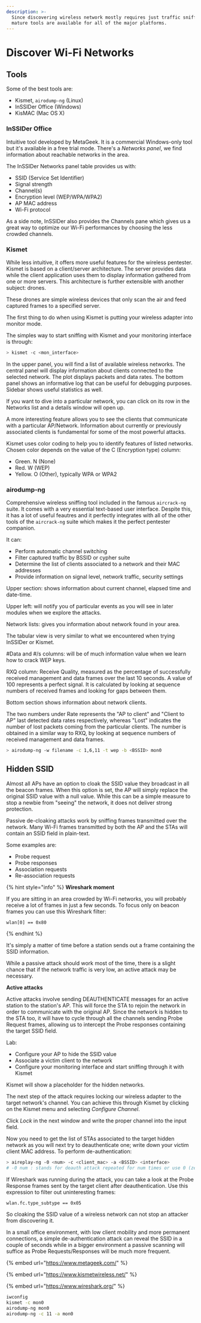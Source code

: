 ```yaml
---
description: >-
  Since discovering wireless network mostly requires just traffic sniffing,
  mature tools are available for all of the major platforms.
---
```


# Discover Wi-Fi Networks

## Tools

&#x20;Some of the best tools are:

* Kismet, `airodump-ng` (Linux)
* InSSIDer Office (Windows)
* KisMAC (Mac OS X)

### **InSSIDer Office**

Intuitive tool developed by MetaGeek. It is a commercial Windows-only tool but it's available in a free trial mode. There's a _Networks panel_, we find information about reachable networks in the area.

The InSSIDer Networks panel table provides us with:

* SSID (Service Set Identifier)
* Signal strength
* Channel(s)
* Encryption level (WEP/WPA/WPA2)
* AP MAC address
* Wi-Fi protocol

As a side note, InSSIDer also provides the Channels pane which gives us a great way to optimize our Wi-Fi performances by choosing the less crowded channels.

### **Kismet**

While less intuitive, it offers more useful features for the wireless pentester. Kismet is based on a client/server architecture. The server provides data while the client application uses them to display information gathered from one or more servers. This architecture is further extensible with another subject: drones.

These drones are simple wireless devices that only scan the air and feed captured frames to a specified server.

The first thing to do when using Kismet is putting your wireless adapter into monitor mode.

The simples way to start sniffing with Kismet and your monitoring interface is through:

```bash
> kismet -c <mon_interface>
```

In the upper panel, you will find a list of available wireless networks. The central panel will display information about clients connected to the selected network. The plot displays packets and data rates. The bottom panel shows an informative log that can be useful for debugging purposes. Sidebar shows useful statistics as well.

If you want to dive into a particular network, you can click on its row in the Networks list and a details window will open up.

A more interesting feature allows you to see the clients that communicate with a particular AP/Network. Information about currently or previously associated clients is fundamental for some of the most powerful attacks.

Kismet uses color coding to help you to identify features of listed networks. Chosen color depends on the value of the C (Encryption type) column:

* Green. N (None)
* Red. W (WEP)
* Yellow. O (Other), typically WPA or WPA2

### **airodump-ng**

Comprehensive wireless sniffing tool included in the famous `aircrack-ng` suite. It comes with a very essential text-based user interface. Despite this, it has a lot of useful feautres and it perfectly integrates with all of the other tools of the `aircrack-ng` suite which makes it the perfect pentester companion.

It can:

* Perform automatic channel switching
* Filter captured traffic by BSSID or cypher suite
* Determine the list of clients associated to a network and their MAC addresses
* Provide information on signal level, network traffic, security settings

Upper section: shows information about current channel, elapsed time and date-time.

Upper left: will notify you of particular events as you will see in later modules when we explore the attacks.&#x20;

Network lists: gives you information about network found in your area.&#x20;

The tabular view is very similar to what we encountered when trying InSSIDer or Kismet.

\#Data and #/s columns: will be of much information value when we learn how to crack WEP keys.

RXQ column: Receive Quality, measured as the percentage of successfully received management and data frames over the last 10 seconds. A value of 100 represents a perfect signal. It is calculated by looking at sequence numbers of received frames and looking for gaps between them.

Bottom section shows information about network clients.

The two numbers under Rate represents the "AP to client" and "Client to AP" last detected data rates respectively, whereas "Lost" indicates the number of lost packets coming from the particular clients. The number is obtained in a similar way to RXQ, by looking at sequence numbers of received management and data frames.

```bash
> airodump-ng -w filename -c 1,6,11 -t wep -b <BSSID> mon0
```

## Hidden SSID

Almost all APs have an option to cloak the SSID value they broadcast in all the beacon frames. When this option is set, the AP will simply replace the original SSID value with a null value. While this can be a simple measure to stop a newbie from "seeing" the network, it does not deliver strong protection.&#x20;

Passive de-cloaking attacks work by sniffing frames transmitted over the network. Many Wi-Fi frames transmitted by both the AP and the STAs will contain an SSID field in plain-text.

Some examples are:

* Probe request
* Probe responses
* Association requests
* Re-association requests

{% hint style="info" %}
**Wireshark moment**

If you are sitting in an area crowded by Wi-Fi networks, you will probably receive a lot of frames in just a few seconds. To focus only on beacon frames you can use this Wireshark filter:

```
wlan[0] == 0x80
```
{% endhint %}

It's simply a matter of time before a station sends out a frame containing the SSID information.

While a passive attack should work most of the time, there is a slight chance that if the network traffic is very low, an active attack may be necessary.

**Active attacks**

Active attacks involve sending DEAUTHENTICATE messages for an active station to the station's AP. This will force the STA to rejoin the network in order to communicate with the original AP. Since the network is hidden to the STA too, it will have to cycle through all the channels sending Probe Request frames, allowing us to intercept the Probe responses containing the target SSID field.

&#x20;Lab:

* Configure your AP to hide the SSID value
* Associate a victim client to the network
* Configure your monitoring interface and start sniffing through it with Kismet

Kismet will show a placeholder for the hidden networks.

The next step of the attack requires locking our wireless adapter to the target network's channel. You can achieve this through Kismet by clicking on the Kismet menu and selecting _Configure Channel_.&#x20;

Click _Lock_ in the next window and write the proper channel into the input field.

Now you need to get the list of STAs associated to the target hidden network as you will next try to deauthenticate one; write down your victim client MAC address. To perform de-authentication:

```bash
> aireplay-ng -0 <num> -c <client_mac> -a <BSSID> <interface>
# -0 num : stands for deauth attack repeated for num times or use 0 (zero) for infinite loop
```

If Wireshark was running during the attack, you can take a look at the Probe Response frames sent by the target client after deauthentication. Use this expression to filter out uninteresting frames:

```bash
wlan.fc.type_subtype == 0x05
```

So cloaking the SSID value of a wireless network can not stop an attacker from discovering it.

In a small office environment, with low client mobility and more permanent connections, a simple de-authentication attack can reveal the SSID in a couple of seconds while in a bigger environment a passive scanning will suffice as Probe Requests/Responses will be much more frequent.

{% embed url="https://www.metageek.com/" %}

{% embed url="https://www.kismetwireless.net/" %}

{% embed url="https://www.wireshark.org/" %}

```bash
iwconfig
kismet -c mon0
airodump-ng mon0
airodump-ng -c 11 -a mon0
```
